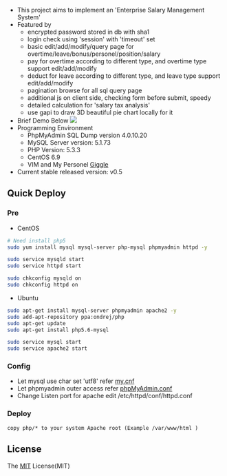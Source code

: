 - This project aims to implement an 'Enterprise Salary Management System'
- Featured by
    - encrypted password stored in db with sha1
    - login check using 'session' with 'timeout' set
    - basic edit/add/modify/query page for overtime/leave/bonus/personel/position/salary
    - pay for overtime according to different type, and overtime type support edit/add/modify
    - deduct for leave according to different type, and leave type support edit/add/modify
    - pagination browse for all sql query page
    - additional js on client side, checking form before submit, speedy
    - detailed calculation for 'salary tax analysis'
    - use gapi to draw 3D beautiful pie chart locally for it
- Brief Demo Below
![](./gif/demo.gif)
- Programming Environment
    - PhpMyAdmin SQL Dump version 4.0.10.20
    - MySQL Server version: 5.1.73
    - PHP Version: 5.3.3
    - CentOS 6.9
    - VIM and My Personel [Giggle](https://github.com/xiangp126/Giggle)
- Current stable released version: v0.5

## Quick Deploy
### Pre
- CentOS
```bash
# Need install php5
sudo yum install mysql mysql-server php-mysql phpmyadmin httpd -y

sudo service mysqld start
sudo service httpd start

sudo chkconfig mysqld on
sudo chkconfig httpd on
```

- Ubuntu
```bash
sudo apt-get install mysql-server phpmyadmin apache2 -y
sudo add-apt-repository ppa:ondrej/php
sudo apt-get update
sudo apt-get install php5.6-mysql

sudo service mysql start
sudo service apache2 start
```

### Config
- Let mysql use char set 'utf8' refer [my.cnf](./config/my.cnf)
- Let phpmyadmin outer access refer [phpMyAdmin.conf](./config/phpMyAdmin.conf)
- Change Listen port for apache edit /etc/httpd/conf/httpd.conf

### Deploy
```
copy php/* to your system Apache root (Example /var/www/html )
```

## License
The [MIT](./LICENSE.txt) License(MIT)
